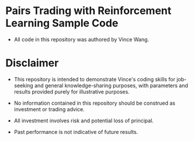 # Pairs Trading with Reinforcement Learning Sample Code

- All code in this repository was authored by Vince Wang.



# Disclaimer
 
- This repository is intended to demonstrate Vince's coding skills for job-seeking and general knowledge-sharing purposes, with parameters and results provided purely for illustrative purposes.

- No information contained in this repository should be construed as investment or trading advice.

- All investment involves risk and potential loss of principal.

- Past performance is not indicative of future results.
